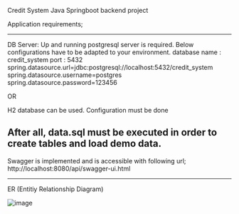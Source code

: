 
Credit System Java Springboot backend project

Application requirements;

----------------------------------------------------------------------------------------------------------------
DB Server: 
Up and running postgresql server is required. Below configurations have to be adapted to your environment. 
database name : credit_system
port : 5432
spring.datasource.url=jdbc:postgresql://localhost:5432/credit_system
spring.datasource.username=postgres
spring.datasource.password=123456

OR 

H2 database can be used. Configuration must be done

After all, data.sql must be executed in order to create tables and load demo data. 
----------------------------------------------------------------------------------------------------------------

Swagger is implemented and is accessible with following url;
http://localhost:8080/api/swagger-ui.html

----------------------------------------------------------------------------------------------------------------


ER (Entitiy Relationship Diagram)

![image](https://user-images.githubusercontent.com/20181602/155897501-257972bb-b2ff-4163-ac03-8bdc9918a015.png)




